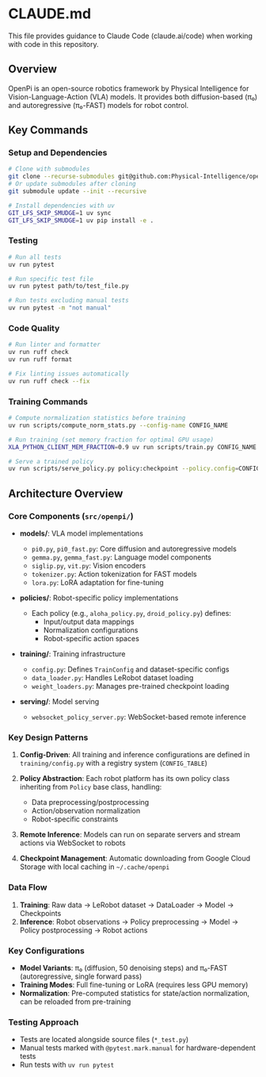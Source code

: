 # CLAUDE.md

This file provides guidance to Claude Code (claude.ai/code) when working with code in this repository.

## Overview

OpenPi is an open-source robotics framework by Physical Intelligence for Vision-Language-Action (VLA) models. It provides both diffusion-based (π₀) and autoregressive (π₀-FAST) models for robot control.

## Key Commands

### Setup and Dependencies
```bash
# Clone with submodules
git clone --recurse-submodules git@github.com:Physical-Intelligence/openpi.git
# Or update submodules after cloning
git submodule update --init --recursive

# Install dependencies with uv
GIT_LFS_SKIP_SMUDGE=1 uv sync
GIT_LFS_SKIP_SMUDGE=1 uv pip install -e .
```

### Testing
```bash
# Run all tests
uv run pytest

# Run specific test file
uv run pytest path/to/test_file.py

# Run tests excluding manual tests
uv run pytest -m "not manual"
```

### Code Quality
```bash
# Run linter and formatter
uv run ruff check
uv run ruff format

# Fix linting issues automatically
uv run ruff check --fix
```

### Training Commands
```bash
# Compute normalization statistics before training
uv run scripts/compute_norm_stats.py --config-name CONFIG_NAME

# Run training (set memory fraction for optimal GPU usage)
XLA_PYTHON_CLIENT_MEM_FRACTION=0.9 uv run scripts/train.py CONFIG_NAME --exp-name=EXPERIMENT_NAME --overwrite

# Serve a trained policy
uv run scripts/serve_policy.py policy:checkpoint --policy.config=CONFIG_NAME --policy.dir=CHECKPOINT_PATH
```

## Architecture Overview

### Core Components (`src/openpi/`)

- **models/**: VLA model implementations
  - `pi0.py`, `pi0_fast.py`: Core diffusion and autoregressive models
  - `gemma.py`, `gemma_fast.py`: Language model components
  - `siglip.py`, `vit.py`: Vision encoders
  - `tokenizer.py`: Action tokenization for FAST models
  - `lora.py`: LoRA adaptation for fine-tuning

- **policies/**: Robot-specific policy implementations
  - Each policy (e.g., `aloha_policy.py`, `droid_policy.py`) defines:
    - Input/output data mappings
    - Normalization configurations
    - Robot-specific action spaces

- **training/**: Training infrastructure
  - `config.py`: Defines `TrainConfig` and dataset-specific configs
  - `data_loader.py`: Handles LeRobot dataset loading
  - `weight_loaders.py`: Manages pre-trained checkpoint loading

- **serving/**: Model serving
  - `websocket_policy_server.py`: WebSocket-based remote inference

### Key Design Patterns

1. **Config-Driven**: All training and inference configurations are defined in `training/config.py` with a registry system (`CONFIG_TABLE`)

2. **Policy Abstraction**: Each robot platform has its own policy class inheriting from `Policy` base class, handling:
   - Data preprocessing/postprocessing
   - Action/observation normalization
   - Robot-specific constraints

3. **Remote Inference**: Models can run on separate servers and stream actions via WebSocket to robots

4. **Checkpoint Management**: Automatic downloading from Google Cloud Storage with local caching in `~/.cache/openpi`

### Data Flow

1. **Training**: Raw data → LeRobot dataset → DataLoader → Model → Checkpoints
2. **Inference**: Robot observations → Policy preprocessing → Model → Policy postprocessing → Robot actions

### Key Configurations

- **Model Variants**: π₀ (diffusion, 50 denoising steps) and π₀-FAST (autoregressive, single forward pass)
- **Training Modes**: Full fine-tuning or LoRA (requires less GPU memory)
- **Normalization**: Pre-computed statistics for state/action normalization, can be reloaded from pre-training

### Testing Approach

- Tests are located alongside source files (`*_test.py`)
- Manual tests marked with `@pytest.mark.manual` for hardware-dependent tests
- Run tests with `uv run pytest`